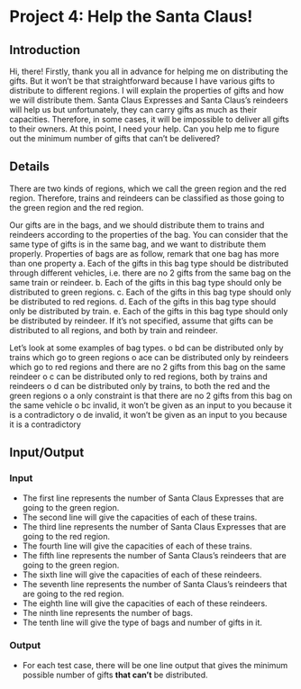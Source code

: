# Project 4: Help the Santa Claus!


## Introduction

Hi, there! Firstly, thank you all in advance for helping me on distributing the gifts. But it
won’t be that straightforward because I have various gifts to distribute to different
regions. I will explain the properties of gifts and how we will distribute them. Santa
Claus Expresses and Santa Claus’s reindeers will help us but unfortunately, they can
carry gifts as much as their capacities. Therefore, in some cases, it will be impossible to
deliver all gifts to their owners. At this point, I need your help. Can you help me to figure
out the minimum number of gifts that can’t be delivered?


## Details

There are two kinds of regions, which we call the green region and the red region.
Therefore, trains and reindeers can be classified as those going to the green region and
the red region.

Our gifts are in the bags, and we should distribute them to trains and reindeers
according to the properties of the bag. You can consider that the same type of gifts is in
the same bag, and we want to distribute them properly.
Properties of bags are as follow, remark that one bag has more than one property
a. Each of the gifts in this bag type should be distributed through different vehicles,
i.e. there are no 2 gifts from the same bag on the same train or reindeer.
b. Each of the gifts in this bag type should only be distributed to green regions.
c. Each of the gifts in this bag type should only be distributed to red regions.
d. Each of the gifts in this bag type should only be distributed by train.
e. Each of the gifts in this bag type should only be distributed by reindeer.
If it’s not specified, assume that gifts can be distributed to all regions, and both by train
and reindeer.

Let’s look at some examples of bag types.
o bd can be distributed only by trains which go to green regions
o ace can be distributed only by reindeers which go to red regions and there are
no 2 gifts from this bag on the same reindeer
o c can be distributed only to red regions, both by trains and reindeers
o d can be distributed only by trains, to both the red and the green regions
o a only constraint is that there are no 2 gifts from this bag on the same vehicle
o bc invalid, it won’t be given as an input to you because it is a contradictory
o de invalid, it won’t be given as an input to you because it is a contradictory


## Input/Output

### Input

- The first line represents the number of Santa Claus Expresses that are going to
    the green region.
- The second line will give the capacities of each of these trains.
- The third line represents the number of Santa Claus Expresses that are going to
    the red region.
- The fourth line will give the capacities of each of these trains.
- The fifth line represents the number of Santa Claus’s reindeers that are going to
    the green region.
- The sixth line will give the capacities of each of these reindeers.
- The seventh line represents the number of Santa Claus’s reindeers that are going
    to the red region.
- The eighth line will give the capacities of each of these reindeers.
- The ninth line represents the number of bags.
- The tenth line will give the type of bags and number of gifts in it.

### Output

- For each test case, there will be one line output that gives the minimum possible
    number of gifts **that can’t** be distributed.
